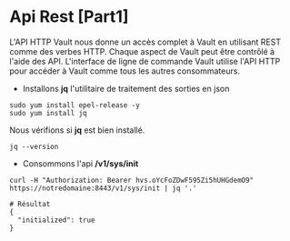 # Api Rest [Part1]

L'API HTTP Vault nous donne un accès complet à Vault en utilisant REST comme des verbes HTTP. Chaque aspect de Vault peut être contrôlé à l'aide des API. L'interface de ligne de commande Vault utilise l'API HTTP pour accéder à Vault comme tous les autres consommateurs.

- Installons **jq** l'utilitaire de traitement des sorties en json

```
sudo yum install epel-release -y
sudo yum install jq
```

Nous vérifions si **jq** est bien installé.

```
jq --version
```

- Consommons l'api **/v1/sys/init**

```
curl -H "Authorization: Bearer hvs.oYcFoZDwF595Zi5hUHGdemO9" https://notredomaine:8443/v1/sys/init | jq '.'
```

```
# Résultat
{
  "initialized": true
}
```